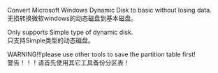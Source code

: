 Convert Microsoft Windows Dynamic Disk to basic without losing data.  
无损转换微软windows的动态磁盘到基本磁盘。  
  
Only supports Simple type of dynamic disk.  
只支持Simple类型的动态磁盘。  
  
WARNING!!!please use other tools to save the partition table first!  
警告！！！请首先使用其它工具备份分区表！  
  
